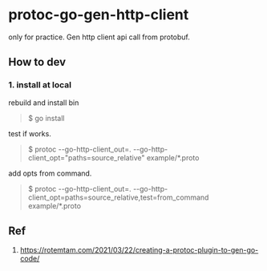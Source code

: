 # protoc-go-gen-http-client
only for practice. Gen http client api call from protobuf.

## How to dev
### 1. install at local
rebuild and install bin
> $ go install

test if works.
> $ protoc --go-http-client_out=. --go-http-client_opt="paths=source_relative" example/*.proto

add opts from command.
> $ protoc --go-http-client_out=. --go-http-client_opt=paths=source_relative,test=from_command example/*.proto
## Ref
1. https://rotemtam.com/2021/03/22/creating-a-protoc-plugin-to-gen-go-code/